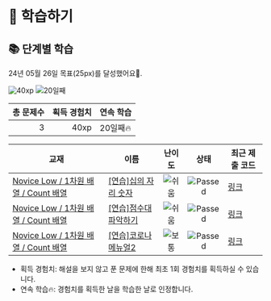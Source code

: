# 📖 학습하기

## 📚 단계별 학습
24년 05월 26일 목표(25px)를 달성했어요🥳.

![40xp](https://img.shields.io/badge/EXP-40xp-%235cb85c.svg?for-the-badge)
![20일째](https://img.shields.io/badge/연속학습-20일째-%23E34F26.svg?for-the-badge)

|총 문제수|획득 경험치|연속 학습|
|---:|---:|---|
3|40xp|20일째🔥|

|교재|이름|난이도|상태|최근 제출 코드|
|---|---|:---:|:---:|---|
|[Novice Low / 1차원 배열 / Count 배열](https://www.codetree.ai/missions?missionId=4)|[[연습]십의 자리 숫자](https://www.codetree.ai/missions/4/problems/number-of-tens-digit)|![쉬움][easy]|![Passed][passed]|[링크](https://github.com/coouir/codetree-TILs/blob/main/240526/%EC%8B%AD%EC%9D%98%20%EC%9E%90%EB%A6%AC%20%EC%88%AB%EC%9E%90/number-of-tens-digit.py)|
|[Novice Low / 1차원 배열 / Count 배열](https://www.codetree.ai/missions?missionId=4)|[[연습]점수대 파악하기](https://www.codetree.ai/missions/4/problems/find-out-the-score-range)|![쉬움][easy]|![Passed][passed]|[링크](https://github.com/coouir/codetree-TILs/blob/main/240526/%EC%A0%90%EC%88%98%EB%8C%80%20%ED%8C%8C%EC%95%85%ED%95%98%EA%B8%B0/find-out-the-score-range.py)|
|[Novice Low / 1차원 배열 / Count 배열](https://www.codetree.ai/missions?missionId=4)|[[연습]코로나 메뉴얼2](https://www.codetree.ai/missions/4/problems/covid-manual2)|![보통][medium]|![Passed][passed]|[링크](https://github.com/coouir/codetree-TILs/blob/main/240526/%EC%BD%94%EB%A1%9C%EB%82%98%20%EB%A9%94%EB%89%B4%EC%96%BC2/covid-manual2.py)|


* 획득 경험치: 해설을 보지 않고 푼 문제에 한해 최초 1회 경험치를 획득하실 수 있습니다.
* 연속 학습🔥: 경험치를 획득한 날을 학습한 날로 인정합니다.










[b5]: https://img.shields.io/badge/Bronze_5-%235D3E31.svg
[b4]: https://img.shields.io/badge/Bronze_4-%235D3E31.svg
[b3]: https://img.shields.io/badge/Bronze_3-%235D3E31.svg
[b2]: https://img.shields.io/badge/Bronze_2-%235D3E31.svg
[b1]: https://img.shields.io/badge/Bronze_1-%235D3E31.svg
[s5]: https://img.shields.io/badge/Silver_5-%23394960.svg
[s4]: https://img.shields.io/badge/Silver_4-%23394960.svg
[s3]: https://img.shields.io/badge/Silver_3-%23394960.svg
[s2]: https://img.shields.io/badge/Silver_2-%23394960.svg
[s1]: https://img.shields.io/badge/Silver_1-%23394960.svg
[g5]: https://img.shields.io/badge/Gold_5-%23FFC433.svg
[g4]: https://img.shields.io/badge/Gold_4-%23FFC433.svg
[g3]: https://img.shields.io/badge/Gold_3-%23FFC433.svg
[g2]: https://img.shields.io/badge/Gold_2-%23FFC433.svg
[g1]: https://img.shields.io/badge/Gold_1-%23FFC433.svg
[p5]: https://img.shields.io/badge/Platinum_5-%2376DDD8.svg
[p4]: https://img.shields.io/badge/Platinum_4-%2376DDD8.svg
[p3]: https://img.shields.io/badge/Platinum_3-%2376DDD8.svg
[p2]: https://img.shields.io/badge/Platinum_2-%2376DDD8.svg
[p1]: https://img.shields.io/badge/Platinum_1-%2376DDD8.svg
[passed]: https://img.shields.io/badge/Passed-%23009D27.svg
[failed]: https://img.shields.io/badge/Failed-%23D24D57.svg
[easy]: https://img.shields.io/badge/쉬움-%235cb85c.svg?for-the-badge
[medium]: https://img.shields.io/badge/보통-%23FFC433.svg?for-the-badge
[hard]: https://img.shields.io/badge/어려움-%23D24D57.svg?for-the-badge